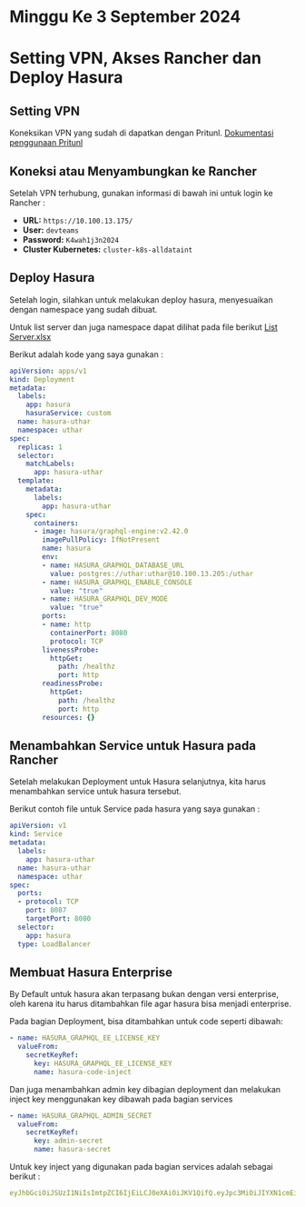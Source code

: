 # Minggu Ke 3 September 2024
# Setting VPN, Akses Rancher dan Deploy Hasura

## Setting VPN 
Koneksikan VPN yang sudah di dapatkan dengan Pritunl.
[Dokumentasi penggunaan Pritunl](https://docs.google.com/document/d/12waQ-Z15AeJ61NZ48Avke8BO27v_Oc5e/edit?usp=drive_link&ouid=106095707560747597119&rtpof=true&sd=true)

## Koneksi atau Menyambungkan ke Rancher
Setelah VPN terhubung, gunakan informasi di bawah ini untuk login ke Rancher :
- **URL:** `https://10.100.13.175/`
- **User:** `devteams`
- **Password:** `K4wah1j3n2024`
- **Cluster Kubernetes:** `cluster-k8s-alldataint`

## Deploy Hasura 
Setelah login, silahkan untuk melakukan deploy hasura, menyesuaikan dengan namespace yang sudah dibuat.

Untuk list server dan juga namespace dapat dilihat pada file berikut [List Server.xlsx](https://github.com/user-attachments/files/17197355/List.Server.xlsx)


Berikut adalah kode yang saya gunakan :

```yaml
apiVersion: apps/v1
kind: Deployment
metadata:
  labels:
    app: hasura
    hasuraService: custom
  name: hasura-uthar
  namespace: uthar
spec:
  replicas: 1
  selector:
    matchLabels:
      app: hasura-uthar
  template:
    metadata:
      labels:
        app: hasura-uthar
    spec:
      containers:
      - image: hasura/graphql-engine:v2.42.0
        imagePullPolicy: IfNotPresent
        name: hasura
        env:
        - name: HASURA_GRAPHQL_DATABASE_URL
          value: postgres://uthar:uthar@10.100.13.205:/uthar
        - name: HASURA_GRAPHQL_ENABLE_CONSOLE
          value: "true"
        - name: HASURA_GRAPHQL_DEV_MODE
          value: "true"
        ports:
        - name: http
          containerPort: 8080
          protocol: TCP
        livenessProbe:
          httpGet:
            path: /healthz
            port: http
        readinessProbe:
          httpGet:
            path: /healthz
            port: http
        resources: {}
```



## Menambahkan Service untuk Hasura pada Rancher
Setelah melakukan Deployment untuk Hasura selanjutnya, kita harus menambahkan service untuk hasura tersebut.

Berikut contoh file untuk Service pada hasura yang saya gunakan :

```yaml
apiVersion: v1
kind: Service
metadata:
  labels:
    app: hasura-uthar
  name: hasura-uthar
  namespace: uthar
spec:
  ports:
  - protocol: TCP
    port: 8087
    targetPort: 8080
  selector:
    app: hasura
  type: LoadBalancer
```


## Membuat Hasura Enterprise
By Default untuk hasura akan terpasang bukan dengan versi enterprise, oleh karena itu harus ditambahkan file agar hasura bisa menjadi enterprise.

Pada bagian Deployment, bisa ditambahkan untuk code seperti dibawah: 

```yaml
- name: HASURA_GRAPHQL_EE_LICENSE_KEY
  valueFrom:
    secretKeyRef:
      key: HASURA_GRAPHQL_EE_LICENSE_KEY
      name: hasura-code-inject
```


Dan juga menambahkan admin key dibagian deployment dan melakukan inject key menggunakan key dibawah pada bagian services

```yaml
- name: HASURA_GRAPHQL_ADMIN_SECRET
  valueFrom:
    secretKeyRef:
      key: admin-secret
      name: hasura-secret
```

Untuk key inject yang digunakan pada bagian services adalah sebagai berikut :

```yaml
eyJhbGciOiJSUzI1NiIsImtpZCI6IjEiLCJ0eXAiOiJKV1QifQ.eyJpc3MiOiJIYXN1cmEiLCJzdWIiOiJpbmRyYUBhbGxkYXRhaW50LmNvbSIsImV4cCI6MTc0MzQ2NTYwMCwiaWF0IjoxNzExOTk3Mzg5LCJqdGkiOiIwNjdmNzJlNC1hOGIwLTQwZWQtOTE3Zi1jYzQ2NzVhNWYwOGIiLCJsaWNlbnNlX2V4cF9hdCI6MTc0MzQ2NTYwMCwiZ3JhY2VfZXhwX2F0IjoxNzQzNDY1NjAwLCJsaWNlbnNlX3R5cGUiOiJ0cmlhbCJ9.JYICPbZKpFrcpjMhN_2I-SPDUPRI39riScUq1GfBWWOuTPrDyx-2nw18drTH-vgxjbekrFGDf0BqywZT66f2ucq3um57e_1BTDAgTQs6uZ-Z6cAjs0AQmd7iuCQzworealzuNuxreh1vR_QJljupZZmdpn4Gw6vmIhh6nYzTgC-QMsxlnBpxLXkBywWLKaMGIuKBIV0QDFIvc8NCjWeM5Aff8NB6cj4Q8uXEhq4mcBLblBihUuIaVXB8kTYQmHlQjx7jxzTLWa1tc1fsofKqZgvJlLHFgRi_ErHkM3KLsGE61Ntw9j8IaKhLOXengSuLn47DXjuXxmqmqIvRFpS_XPUG3pOQ-Cw86UrQ4KBGvt5EOlg842rfvVFjpT1uZ3njXzXn7CsY0AwT77LnWrCjeLyldtl-wPyDf1wChGDAHYscqgmeqx4FqbbrEjhdbBrRN84B9-cJ0eIHtiGp6_ayyl2aF3jQbVzwbd6FJci8Y9e1UH776mOoJqFfTLLx5fPu
```




